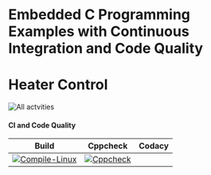 # Embedded C Programming Examples with Continuous Integration and Code Quality

# Heater Control

![All actvities](https://user-images.githubusercontent.com/80352730/116659904-e74ebc80-a9af-11eb-8b8f-e074535144bc.JPG)

#### CI and Code Quality

|Build|Cppcheck|Codacy|
|:--:|:--:|:--:|
|[![Compile-Linux](https://github.com/kamarthivignesh000/Embedded_Activities/actions/workflows/compile.yml/badge.svg)](https://github.com/kamarthivignesh000/Embedded_Activities/actions/workflows/compile.yml)|[![Cppcheck](https://github.com/kamarthivignesh000/Embedded_Activities/actions/workflows/CodeQuality.yml/badge.svg)](https://github.com/kamarthivignesh000/Embedded_Activities/actions/workflows/CodeQuality.yml)||
